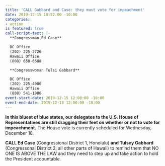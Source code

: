 ```yaml
---
title: 'CALL Gabbard and Case: they must vote for impeachment'
date: 2019-12-15 10:52:00 -10:00
categories:
- action
is featured: true
call-script-text: |-
  **Congressman Ed Case**

  DC Office
  (202) 225-2726
  Hawaii Office
  (808) 650-6688

  **Congresswoman Tulsi Gabbard**

  DC Office
  (202) 225-4906
  Hawaii Office
  (808) 541-1986
event-start-date: 2019-12-15 12:00:00 -10:00
event-end-date: 2019-12-18 12:00:00 -10:00
---
```


**In this bluest of blue states, our delegates to the U.S. House of Representatives are still dragging their feet on whether or not to vote for impeachment.**  The House vote is currently scheduled for Wednesday, December 18.  

**CALL Ed Case** (Congressional District 1, Honolulu) **and Tulsey Gabbard** (Congressonal District 2, all other parts of Hawaii) to remind them that NO ONE IS ABOVE THE LAW and they need to step up and take action to hold the President accountable.